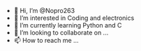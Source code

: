 - 👋 Hi, I’m @Nopro263
- 👀 I’m interested in Coding and electronics
- 🌱 I’m currently learning Python and C
- 💞️ I’m looking to collaborate on ...
- 📫 How to reach me ...

<!---
Nopro263/Nopro263 is a ✨ special ✨ repository because its `README.md` (this file) appears on your GitHub profile.
You can click the Preview link to take a look at your changes.
--->
